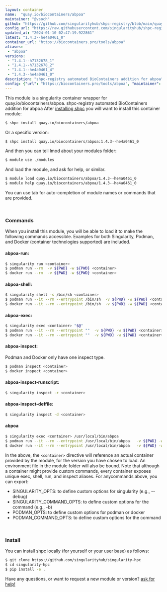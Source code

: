 ```yaml
---
layout: container
name:  "quay.io/biocontainers/abpoa"
maintainer: "@vsoch"
github: "https://github.com/singularityhub/shpc-registry/blob/main/quay.io/biocontainers/abpoa/container.yaml"
config_url: "https://raw.githubusercontent.com/singularityhub/shpc-registry/main/quay.io/biocontainers/abpoa/container.yaml"
updated_at: "2024-01-10 02:47:19.922861"
latest: "1.4.3--he4a0461_0"
container_url: "https://biocontainers.pro/tools/abpoa"
aliases:
 - "abpoa"
versions:
 - "1.4.1--h7132678_1"
 - "1.4.1--h7132678_2"
 - "1.4.1--he4a0461_4"
 - "1.4.3--he4a0461_0"
description: "shpc-registry automated BioContainers addition for abpoa"
config: {"url": "https://biocontainers.pro/tools/abpoa", "maintainer": "@vsoch", "description": "shpc-registry automated BioContainers addition for abpoa", "latest": {"1.4.3--he4a0461_0": "sha256:3e694e716ff2d1211f501057e01ca9f19f24e3bb0557ea45c5cacc2243abf8ed"}, "tags": {"1.4.1--h7132678_1": "sha256:5648a89bda11703b9419176b17ae7858465dfe9261444a15a7fb65d5a895945d", "1.4.1--h7132678_2": "sha256:c0b499af682159c7aa76b6fe79055c6bbe66d7a79aeac679eaae7cef15d9b1f4", "1.4.1--he4a0461_4": "sha256:89c787fbf4c610eb058f0f480986e1c3cdb6d95e35088361b265e03ae8c2d6f0", "1.4.3--he4a0461_0": "sha256:3e694e716ff2d1211f501057e01ca9f19f24e3bb0557ea45c5cacc2243abf8ed"}, "docker": "quay.io/biocontainers/abpoa", "aliases": {"abpoa": "/usr/local/bin/abpoa"}}
---
```


This module is a singularity container wrapper for quay.io/biocontainers/abpoa.
shpc-registry automated BioContainers addition for abpoa
After [installing shpc](#install) you will want to install this container module:


```bash
$ shpc install quay.io/biocontainers/abpoa
```

Or a specific version:

```bash
$ shpc install quay.io/biocontainers/abpoa:1.4.3--he4a0461_0
```

And then you can tell lmod about your modules folder:

```bash
$ module use ./modules
```

And load the module, and ask for help, or similar.

```bash
$ module load quay.io/biocontainers/abpoa/1.4.3--he4a0461_0
$ module help quay.io/biocontainers/abpoa/1.4.3--he4a0461_0
```

You can use tab for auto-completion of module names or commands that are provided.

<br>

### Commands

When you install this module, you will be able to load it to make the following commands accessible.
Examples for both Singularity, Podman, and Docker (container technologies supported) are included.

#### abpoa-run:

```bash
$ singularity run <container>
$ podman run --rm  -v ${PWD} -w ${PWD} <container>
$ docker run --rm  -v ${PWD} -w ${PWD} <container>
```

#### abpoa-shell:

```bash
$ singularity shell -s /bin/sh <container>
$ podman run --it --rm --entrypoint /bin/sh  -v ${PWD} -w ${PWD} <container>
$ docker run --it --rm --entrypoint /bin/sh  -v ${PWD} -w ${PWD} <container>
```

#### abpoa-exec:

```bash
$ singularity exec <container> "$@"
$ podman run --it --rm --entrypoint ""  -v ${PWD} -w ${PWD} <container> "$@"
$ docker run --it --rm --entrypoint ""  -v ${PWD} -w ${PWD} <container> "$@"
```

#### abpoa-inspect:

Podman and Docker only have one inspect type.

```bash
$ podman inspect <container>
$ docker inspect <container>
```

#### abpoa-inspect-runscript:

```bash
$ singularity inspect -r <container>
```

#### abpoa-inspect-deffile:

```bash
$ singularity inspect -d <container>
```


#### abpoa

```bash
$ singularity exec <container> /usr/local/bin/abpoa
$ podman run --it --rm --entrypoint /usr/local/bin/abpoa   -v ${PWD} -w ${PWD} <container> -c " $@"
$ docker run --it --rm --entrypoint /usr/local/bin/abpoa   -v ${PWD} -w ${PWD} <container> -c " $@"
```



In the above, the `<container>` directive will reference an actual container provided
by the module, for the version you have chosen to load. An environment file in the
module folder will also be bound. Note that although a container
might provide custom commands, every container exposes unique exec, shell, run, and
inspect aliases. For anycommands above, you can export:

 - SINGULARITY_OPTS: to define custom options for singularity (e.g., --debug)
 - SINGULARITY_COMMAND_OPTS: to define custom options for the command (e.g., -b)
 - PODMAN_OPTS: to define custom options for podman or docker
 - PODMAN_COMMAND_OPTS: to define custom options for the command

<br>

### Install

You can install shpc locally (for yourself or your user base) as follows:

```bash
$ git clone https://github.com/singularityhub/singularity-hpc
$ cd singularity-hpc
$ pip install -e .
```

Have any questions, or want to request a new module or version? [ask for help!](https://github.com/singularityhub/singularity-hpc/issues)